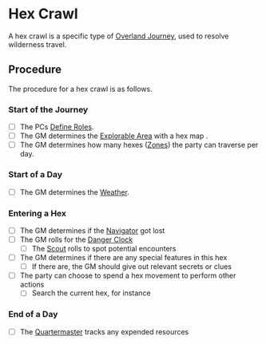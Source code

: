 # Hex Crawl

A hex crawl is a specific type of [Overland Journey](Overland%20Journeys.md), used to resolve wilderness travel.

## Procedure

The procedure for a hex crawl is as follows.

### Start of the Journey

- [ ] The PCs [Define Roles](Overland%20Journeys.md#Define%20Roles).
- [ ] The GM determines the [Explorable Area](Overland%20Journeys.md#Explorable%20Area) with a hex map .
- [ ] The GM determines how many hexes ([Zones](../Core%20Procedures/Zone.md)) the party can traverse per day.

### Start of a Day

- [ ] The GM determines the [Weather](../Hazards/Weather.md).

### Entering a Hex

- [ ] The GM determines if the [Navigator](Overland%20Journeys.md#Navigator) got lost
- [ ] The GM rolls for the [Danger Clock](Danger%20Clock.md)
	- [ ] The [Scout](Overland%20Journeys.md#Scout) rolls to spot potential encounters
- [ ] The GM determines if there are any special features in this hex
	- [ ] If there are, the GM should give out relevant secrets or clues
- [ ] The party can choose to spend a hex movement to perform other actions
	- [ ] Search the current hex, for instance

### End of a Day

- [ ] The [Quartermaster](Overland%20Journeys.md#Quartermaster) tracks any expended resources
